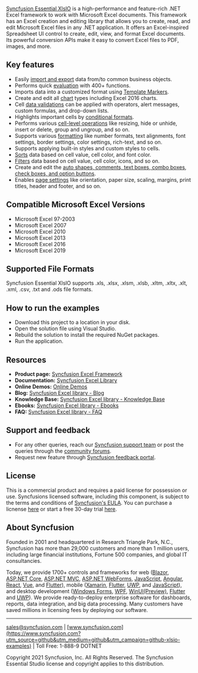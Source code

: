 [Syncfusion Essential XlsIO](https://www.syncfusion.com/document-processing/excel-framework/net-core?utm_source=github&utm_medium=github&utm_campaign=github-xlsio-examples) is a high-performance and feature-rich .NET Excel framework to work with Microsoft Excel documents. This framework has an Excel creation and editing library that allows you to create, read, and edit Microsoft Excel files in any .NET application. It offers an Excel-inspired Spreadsheet UI control to create, edit, view, and format Excel documents. Its powerful conversion APIs make it easy to convert Excel files to PDF, images, and more.

## Key features
* Easily [import and export](https://help.syncfusion.com/file-formats/xlsio/working-with-data?utm_source=github&utm_medium=github&utm_campaign=github-xlsio-examples) data from/to common business objects.
* Performs quick [evaluation](https://help.syncfusion.com/file-formats/xlsio/working-with-formulas?utm_source=github&utm_medium=github&utm_campaign=github-xlsio-examples) with 400+ functions.
* Imports data into a customized format using [Template Markers](https://help.syncfusion.com/file-formats/xlsio/working-with-template-markers?utm_source=github&utm_medium=github&utm_campaign=github-xlsio-examples).
* Create and edit all [chart](https://help.syncfusion.com/file-formats/xlsio/working-with-charts?utm_source=github&utm_medium=github&utm_campaign=github-xlsio-examples) types including Excel 2016 charts.
* Cell [data validations](https://help.syncfusion.com/file-formats/xlsio/working-with-data-validation?utm_source=github&utm_medium=github&utm_campaign=github-xlsio-examples) can be applied with operators, alert messages, custom formulas, and drop-down lists.
* Highlights important cells by [conditional formats](https://help.syncfusion.com/file-formats/xlsio/working-with-conditional-formatting?utm_source=github&utm_medium=github&utm_campaign=github-xlsio-examples).
* Performs various [cell-level operations](https://help.syncfusion.com/file-formats/xlsio/worksheet-cells-manipulation?utm_source=github&utm_medium=github&utm_campaign=github-xlsio-examples) like resizing, hide or unhide, insert or delete, group and ungroup, and so on.
* Supports various [formatting](https://help.syncfusion.com/file-formats/xlsio/working-with-cell-or-range-formatting?utm_source=github&utm_medium=github&utm_campaign=github-xlsio-examples) like number formats, text alignments, font settings, border settings, color settings, rich-text, and so on.
* Supports applying built-in styles and custom styles to cells.
* [Sorts](https://help.syncfusion.com/file-formats/xlsio/worksheet-cells-manipulation#data-sorting?utm_source=github&utm_medium=github&utm_campaign=github-xlsio-examples) data based on cell value, cell color, and font color.
* [Filters](https://help.syncfusion.com/file-formats/xlsio/worksheet-cells-manipulation#data-filtering?utm_source=github&utm_medium=github&utm_campaign=github-xlsio-examples) data based on cell value, cell color, icons, and so on.
* Create and edit the [auto shapes, comments, text boxes, combo boxes, check boxes, and option buttons](https://help.syncfusion.com/file-formats/xlsio/working-with-drawing-objects?utm_source=github&utm_medium=github&utm_campaign=github-xlsio-examples).
* Enables [page settings](https://help.syncfusion.com/file-formats/xlsio/working-with-excel-worksheet#page-setup-settings?utm_source=github&utm_medium=github&utm_campaign=github-xlsio-examples) like orientation, paper size, scaling, margins, print titles, header and footer, and so on.

## Compatible Microsoft Excel Versions

* Microsoft Excel 97-2003
* Microsoft Excel 2007
* Microsoft Excel 2010
* Microsoft Excel 2013
* Microsoft Excel 2016
* Microsoft Excel 2019

## Supported File Formats

Syncfusion Essential XlsIO supports .xls, .xlsx, .xlsm, .xlsb, .xltm, .xltx, .xlt, .xml, .csv, .txt and .ods file formats.

## How to run the examples

* Download this project to a location in your disk.
* Open the solution file using Visual Studio.
* Rebuild the solution to install the required NuGet packages.
* Run the application.

## Resources

* **Product page:** [Syncfusion Excel Framework](https://www.syncfusion.com/document-processing/excel-framework/net-core?utm_source=github&utm_medium=github&utm_campaign=github-xlsio-examples)
* **Documentation:** [Syncfusion Excel Library](https://help.syncfusion.com/file-formats/xlsio/overview?utm_source=github&utm_medium=github&utm_campaign=github-xlsio-examples)
* **Online Demos:** [Online Demos](https://ej2.syncfusion.com/aspnetcore/XlsIO/Create#/material?utm_source=github&utm_medium=github&utm_campaign=github-xlsio-examples)
* **Blog:** [Syncfusion Excel library - Blog](https://www.syncfusion.com/blogs/category/xlsio?utm_source=github&utm_medium=github&utm_campaign=github-xlsio-examples)
* **Knowledge Base:** [Syncfusion Excel library - Knowledge Base](https://www.syncfusion.com/kb/windowsforms/xlsio?utm_source=github&utm_medium=github&utm_campaign=github-xlsio-examples)
* **Ebooks:** [Syncfusion Excel library - Ebooks](https://www.syncfusion.com/succinctly-free-ebooks?utm_source=github&utm_medium=github&utm_campaign=github-xlsio-examples)
* **FAQ:** [Syncfusion Excel library - FAQ](https://www.syncfusion.com/faq/?utm_source=github&utm_medium=github&utm_campaign=github-xlsio-examples)

## Support and feedback

* For any other queries, reach our [Syncfusion support team](https://www.syncfusion.com/support/directtrac/incidents/newincident?utm_source=github&utm_medium=listing&utm_campaign=github-xlsio-examples) or post the queries through the [community forums](https://www.syncfusion.com/forums?utm_source=github&utm_medium=listing&utm_campaign=github-xlsio-examples).
* Request new feature through [Syncfusion feedback portal](https://www.syncfusion.com/feedback?utm_source=github&utm_medium=listing&utm_campaign=github-xlsio-examples).

## License

This is a commercial product and requires a paid license for possession or use. Syncfusions licensed software, including this component, is subject to the terms and conditions of [Syncfusion's EULA](https://www.syncfusion.com/eula/es/?utm_source=github&utm_medium=listing&utm_campaign=github-xlsio-examples). You can purchase a licnense [here](https://www.syncfusion.com/sales/products?utm_source=github&utm_medium=listing&utm_campaign=github-xlsio-examples) or start a free 30-day trial [here](https://www.syncfusion.com/account/manage-trials/start-trials?utm_source=github&utm_medium=listing&utm_campaign=github-xlsio-examples).

## About Syncfusion
Founded in 2001 and headquartered in Research Triangle Park, N.C., Syncfusion has more than 29,000 customers and more than 1 million users, including large financial institutions, Fortune 500 companies, and global IT consultancies.
 
Today, we provide 1700+ controls and frameworks for web ([Blazor](https://www.syncfusion.com/blazor-components?utm_source=github&utm_medium=github&utm_campaign=github-xlsio-examples), [ASP.NET Core](https://www.syncfusion.com/aspnet-core-ui-controls?utm_source=github&utm_medium=github&utm_campaign=github-xlsio-examples), [ASP.NET MVC](https://www.syncfusion.com/aspnet-mvc-ui-controls?utm_source=github&utm_medium=github&utm_campaign=github-xlsio-examples), [ASP.NET WebForms](https://www.syncfusion.com/jquery/aspnet-webforms-ui-controls?utm_source=github&utm_medium=github&utm_campaign=github-xlsio-examples), [JavaScript](https://www.syncfusion.com/javascript-ui-controls?utm_source=github&utm_medium=github&utm_campaign=github-xlsio-examples), [Angular](https://www.syncfusion.com/angular-ui-components?utm_source=github&utm_medium=github&utm_campaign=github-xlsio-examples), [React](https://www.syncfusion.com/react-ui-components?utm_source=github&utm_medium=github&utm_campaign=github-xlsio-examples), [Vue](https://www.syncfusion.com/vue-ui-components?utm_source=github&utm_medium=github&utm_campaign=github-xlsio-examples), and [Flutter](https://www.syncfusion.com/flutter-widgets?utm_source=github&utm_medium=github&utm_campaign=github-xlsio-examples)), mobile ([Xamarin](https://www.syncfusion.com/xamarin-ui-controls?utm_source=github&utm_medium=github&utm_campaign=github-xlsio-examples), [Flutter](https://www.syncfusion.com/flutter-widgets?utm_source=github&utm_medium=github&utm_campaign=github-xlsio-examples), [UWP](https://www.syncfusion.com/uwp-ui-controls?utm_source=github&utm_medium=github&utm_campaign=github-xlsio-examples), and [JavaScript](https://www.syncfusion.com/javascript-ui-controls?utm_source=github&utm_medium=github&utm_campaign=github-xlsio-examples)), and desktop development ([Windows Forms](https://www.syncfusion.com/winforms-ui-controls?utm_source=github&utm_medium=github&utm_campaign=github-xlsio-examples), [WPF](https://www.syncfusion.com/wpf-ui-controls?utm_source=github&utm_medium=github&utm_campaign=github-xlsio-examples), [WinUI(Preview)](https://www.syncfusion.com/winui-controls?utm_source=github&utm_medium=github&utm_campaign=github-xlsio-examples), [Flutter](https://www.syncfusion.com/flutter-widgets?utm_source=github&utm_medium=github&utm_campaign=github-xlsio-examples) and [UWP](https://www.syncfusion.com/uwp-ui-controls?utm_source=github&utm_medium=github&utm_campaign=github-xlsio-examples)). We provide ready-to-deploy enterprise software for dashboards, reports, data integration, and big data processing. Many customers have saved millions in licensing fees by deploying our software.
___

[sales@syncfusion.com](mailto:sales@syncfusion.com?utm_source=github&utm_medium=github&utm_campaign=github-xlsio-examples) | [www.syncfusion.com](https://www.syncfusion.com?utm_source=github&utm_medium=github&utm_campaign=github-xlsio-examples) | Toll Free: 1-888-9 DOTNET

Copyright 2021 Syncfusion, Inc. All Rights Reserved. The Syncfusion Essential Studio license and copyright applies to this distribution.

